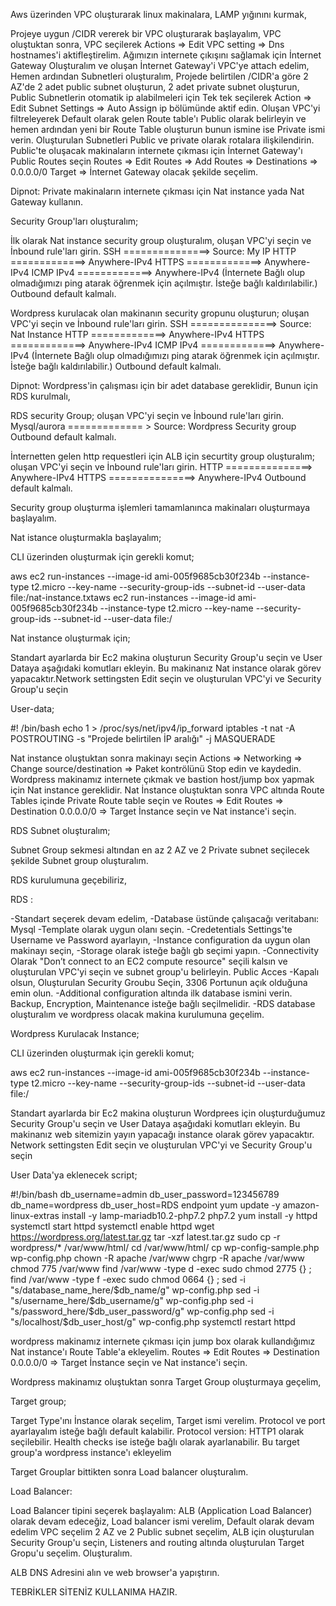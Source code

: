 Aws üzerinden VPC oluşturarak linux makinalara, LAMP yığınını kurmak,

Projeye uygun /CIDR vererek bir VPC oluşturarak başlayalım,
VPC oluştuktan sonra, VPC seçilerek Actions => Edit VPC setting => Dns hostnames'i aktifleştirelim.
Ağımızın internete çıkışını sağlamak için İnternet Gateway Oluşturalım ve oluşan İnternet Gateway'i VPC'ye attach edelim,
Hemen ardından Subnetleri oluşturalım, Projede belirtilen /CIDR'a göre 2 AZ'de 2 adet public subnet oluşturun, 2 adet private subnet oluşturun,
Public Subnetlerin otomatik ip alabilmeleri için Tek tek seçilerek Action => Edit Subnet Settings => Auto Assign ip bölümünde aktif edin.
Oluşan VPC'yi filtreleyerek Default olarak gelen  Route table'ı Public olarak belirleyin ve hemen ardından yeni bir Route Table oluşturun bunun ismine ise Private ismi verin. 
Oluşturulan Subnetleri Public ve private olarak  rotalara ilişkilendirin. 
Public'te oluşacak makinaların internete çıkması için İnternet Gateway'ı Public Routes seçin   Routes => Edit Routes => Add Routes => Destinations => 0.0.0.0/0 Target => İnternet Gateway olacak şekilde seçelim. 

Dipnot: Private makinaların internete çıkması için Nat instance yada Nat Gateway kullanın.

Security Group'ları oluşturalım;

İlk olarak Nat instance security group oluşturalım,
oluşan VPC'yi seçin ve İnbound rule'ları girin.
SSH ===============> Source: My IP 
HTTP =============> Anywhere-IPv4
HTTPS =============> Anywhere-IPv4
ICMP IPv4 =============> Anywhere-IPv4 (İnternete Bağlı olup olmadığımızı ping atarak öğrenmek için açılmıştır. İsteğe bağlı kaldırılabilir.)
Outbound default kalmalı.


Wordpress kurulacak olan makinanın security gropunu oluşturun;
oluşan VPC'yi seçin ve İnbound rule'ları girin.
SSH ===============> Source: Nat Instance 
HTTP =============> Anywhere-IPv4
HTTPS =============> Anywhere-IPv4
ICMP IPv4 =============> Anywhere-IPv4 (İnternete Bağlı olup olmadığımızı ping atarak öğrenmek için açılmıştır. İsteğe bağlı kaldırılabilir.)
Outbound default kalmalı.

Dipnot: Wordpress'in çalışması için bir adet database gereklidir, Bunun için RDS kurulmalı,

RDS security Group;
oluşan VPC'yi seçin ve İnbound rule'ları girin.
Mysql/aurora ============= > Source:  Wordpress Security group
Outbound default kalmalı.

İnternetten gelen http requestleri için ALB için securtity group oluşturalım;
oluşan VPC'yi seçin ve İnbound rule'ları girin.
HTTP ===============> Anywhere-IPv4
HTTPS ===============> Anywhere-IPv4
Outbound default kalmalı.

Security group oluşturma işlemleri tamamlanınca makinaları oluşturmaya başlayalım.

Nat istance oluşturmakla başlayalım;

CLI üzerinden oluşturmak için gerekli komut;

aws ec2 run-instances --image-id ami-005f9685cb30f234b --instance-type t2.micro --key-name <value> --security-group-ids <value> --subnet-id <value> --user-data file:/nat-instance.txtaws ec2 run-instances --image-id ami-005f9685cb30f234b --instance-type t2.micro --key-name <value> --security-group-ids <value> --subnet-id <value> --user-data file:/<value>


Nat instance oluşturmak için;

Standart ayarlarda bir Ec2 makina oluşturun Security Group'u seçin ve User Dataya aşağıdaki komutları ekleyin. Bu makinanız Nat instance olarak görev yapacaktır.Network settingsten Edit seçin ve oluşturulan VPC'yi ve Security Group'u seçin

User-data;

#! /bin/bash
echo 1 > /proc/sys/net/ipv4/ip_forward
iptables -t nat -A POSTROUTING -s "Projede belirtilen İP aralığı" -j MASQUERADE

Nat instance oluştuktan sonra makinayı seçin Actions => Networking => Change source/destination => Paket kontrölünü Stop edin ve kaydedin.
Wordpress makinamız internete çıkmak ve bastion host/jump box yapmak için Nat instance gereklidir.
Nat İnstance oluştuktan sonra VPC altında Route Tables içinde Private Route table seçin ve Routes => Edit Routes => Destination 0.0.0.0/0 => Target İnstance seçin ve Nat instance'i seçin.
 
RDS Subnet oluşturalım;

Subnet Group sekmesi altından en az 2 AZ ve 2 Private subnet seçilecek şekilde Subnet group oluşturalım.

RDS kurulumuna geçebiliriz,

RDS : 

-Standart seçerek devam edelim,
-Database üstünde çalışacağı veritabanı: Mysql 
-Template olarak uygun olanı seçin.
-Credetentials Settings'te Username ve Password ayarlayın,
-Instance configuration da uygun olan makinayı seçin,
-Storage olarak isteğe bağlı gb seçimi yapın.
-Connectivity Olarak "Don’t connect to an EC2 compute resource" seçili kalsın ve oluşturulan VPC'yi seçin ve subnet group'u belirleyin. Public Acces -Kapalı olsun, Oluşturulan Security Groubu Seçin, 3306 Portunun açık olduğuna emin olun.
-Additional configuration altında ilk database ismini verin. Backup, Encryption, Maintenance isteğe bağlı seçilmelidir.
-RDS database oluşturalım ve wordpress olacak makina kurulumuna geçelim.

Wordpress Kurulacak Instance;

CLI üzerinden oluşturmak için gerekli komut;

aws ec2 run-instances --image-id ami-005f9685cb30f234b --instance-type t2.micro --key-name <value> --security-group-ids <value> --subnet-id <value> --user-data file:/<value>


Standart ayarlarda bir Ec2 makina oluşturun Wordprees için oluşturduğumuz Security Group'u seçin ve User Dataya aşağıdaki komutları ekleyin. Bu makinanız web sitemizin yayın yapacağı instance olarak görev yapacaktır.
Network settingsten Edit seçin ve oluşturulan VPC'yi ve Security Group'u seçin

User Data'ya eklenecek script;

#!/bin/bash
db_username=admin
db_user_password=123456789
db_name=wordpress
db_user_host=RDS endpoint
yum update -y
amazon-linux-extras install -y lamp-mariadb10.2-php7.2 php7.2
yum install -y httpd
systemctl start httpd
systemctl enable httpd
wget https://wordpress.org/latest.tar.gz
tar -xzf latest.tar.gz
sudo cp -r wordpress/* /var/www/html/
cd /var/www/html/
cp wp-config-sample.php wp-config.php
chown -R apache /var/www
chgrp -R apache /var/www
chmod 775 /var/www
find /var/www -type d -exec sudo chmod 2775 {} \;
find /var/www -type f -exec sudo chmod 0664 {} \;
sed -i "s/database_name_here/$db_name/g" wp-config.php
sed -i "s/username_here/$db_username/g" wp-config.php
sed -i "s/password_here/$db_user_password/g" wp-config.php
sed -i "s/localhost/$db_user_host/g" wp-config.php
systemctl restart httpd

wordpress makinamız internete çıkması için jump box olarak kullandığımız Nat instance'ı Route Table'a ekleyelim.
Routes => Edit Routes => Destination 0.0.0.0/0 => Target İnstance seçin ve Nat instance'i seçin.

Wordpress makinamız oluştuktan sonra Target Group oluşturmaya geçelim,

Target group;

Target Type'ını İnstance olarak seçelim,
Target ismi verelim.
Protocol ve port ayarlayalım isteğe bağlı default kalabilir.
Protocol version: HTTP1 olarak seçilebilir.
Health checks ise isteğe bağlı olarak ayarlanabilir.
Bu target group'a wordpress instance'ı ekleyelim


Target Grouplar bittikten sonra Load balancer oluşturalım.

Load Balancer:

Load Balancer tipini seçerek başlayalım:
ALB (Application Load Balancer) olarak devam edeceğiz,
Load balancer ismi verelim,
Default olarak devam edelim
VPC seçelim 2 AZ ve 2 Public subnet seçelim,
ALB için oluşturulan Security Group'u seçin,
Listeners and routing altında  oluşturulan Target Gropu'u seçelim.
Oluşturalım.

ALB DNS Adresini alın ve web browser'a yapıştırın.

TEBRİKLER SİTENİZ KULLANIMA HAZIR.








